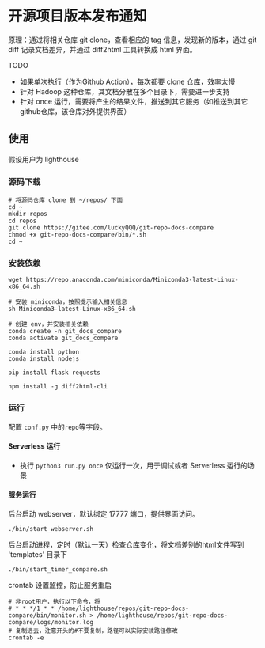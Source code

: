 # 开源项目版本发布通知

原理：通过将相关仓库 git clone，查看相应的 tag 信息，发现新的版本，通过 git diff 记录文档差异，并通过 diff2html
工具转换成 html 界面。

TODO
- 如果单次执行（作为Github Action），每次都要 clone 仓库，效率太慢
- 针对 Hadoop 这种仓库，其文档分散在多个目录下，需要进一步支持
- 针对 once 运行，需要将产生的结果文件，推送到其它服务（如推送到其它github仓库，该仓库对外提供界面）

## 使用
假设用户为 lighthouse

### 源码下载
```shell
# 将源码仓库 clone 到 ~/repos/ 下面
cd ~
mkdir repos
cd repos
git clone https://gitee.com/luckyQQQ/git-repo-docs-compare
chmod +x git-repo-docs-compare/bin/*.sh
cd ~
```

### 安装依赖
```shell
wget https://repo.anaconda.com/miniconda/Miniconda3-latest-Linux-x86_64.sh

# 安装 miniconda，按照提示输入相关信息
sh Miniconda3-latest-Linux-x86_64.sh

# 创建 env，并安装相关依赖
conda create -n git_docs_compare
conda activate git_docs_compare

conda install python
conda install nodejs

pip install flask requests

npm install -g diff2html-cli
```

### 运行

配置 `conf.py` 中的`repo`等字段。

#### Serverless 运行
- 执行 `python3 run.py once` 仅运行一次，用于调试或者 Serverless 运行的场景

#### 服务运行
后台启动 webserver，默认绑定 17777 端口，提供界面访问。
```shell
./bin/start_webserver.sh
```

后台启动进程，定时（默认一天）检查仓库变化，将文档差别的html文件写到 'templates' 目录下
```shell
./bin/start_timer_compare.sh
```

crontab 设置监控，防止服务重启
```
# 非root用户，执行以下命令，将
# * * */1 * * /home/lighthouse/repos/git-repo-docs-compare/bin/monitor.sh > /home/lighthouse/repos/git-repo-docs-compare/logs/monitor.log
# 复制进去，注意开头的#不要复制，路径可以实际安装路径修改
crontab -e
```